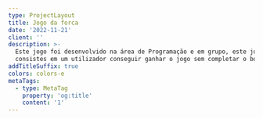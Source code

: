 ```yaml
---
type: ProjectLayout
title: Jogo da forca
date: '2022-11-21'
client: ''
description: >-
  Este jogo foi desenvolvido na área de Programação e em grupo, este jogo
  consistes em um utilizador conseguir ganhar o jogo sem completar o boneco  
addTitleSuffix: true
colors: colors-e
metaTags:
  - type: MetaTag
    property: 'og:title'
    content: '1'
---
```

